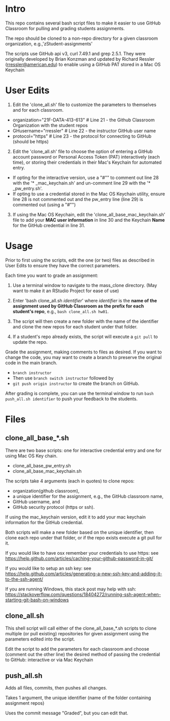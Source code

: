 # Intro

This repo contains several bash script files to make it easier to use GitHub Classroom for pulling and grading students assignments. 

The repo should be cloned to a non-repo directory for a given classroom organization, e.g.,'zStudent-assignments'

The scripts use GitHub api v3, curl 7.49.1 and grep 2.5.1. They were originally developed by Brian Konzman and updated by Richard Ressler (rressler@american.edu) to enable using a GitHub PAT stored in a Mac OS Keychain

# User Edits


1. Edit the 'clone_all.sh' file to customize the parameters to themselves and for each classroom.

- organization="21F-DATA-413-613"  # Line 21 - the Github Classroom Organization with the student repos
- GHusername="rressler"            # Line 22 - the instructor GitHub user name
- protocol="https"                 # Line 23 - the protocol for connecting to GitHub (should be https)
	
2. Edit the 'clone_all.sh' file to choose the option of entering a GitHub account password or Personal Access Token (PAT) interactively (each time), or storing their credentials in their Mac's Keychain for automated entry.

- If opting for the interactive version, use a "#"" to comment out line 28 with the '* _mac_keychain.sh' and un-comment line 29 with the '* _pw_entry.sh'.  
- If opting to use a credential stored in the Mac OS Keychain utility, ensure line 28 is not commented out and the pw_entry line (line 29) is commented out (using a "#"")  

3. If using the Mac OS Keychain, edit the 'clone_all_base_mac_keychain.sh' file to add your **MAC user information** in line 30 and the Keychain **Name** for the GitHub credential in line 31.

# Usage
Prior to first using the scripts, edit the one (or two) files as described in User Edits to ensure they have the correct parameters. 
  
Each time you want to grade an assignment:  

1. Use a terminal window to navigate to the mass_clone directory. (May want to make it an RStudio Project for ease of use)

2. Enter 'bash clone_all.sh *identifier*' where *identifier* is the **name of the assignment used by GitHub Classroom as the prefix for each student's repo**, e.g., `bash clone_all.sh hw01`.  

3. The script will then create a new folder with the name of the identifier and clone the new repos for each student under that folder.  

4. If a student's repo already exists, the script will execute a `git pull` to update the repo.  

Grade the assignment, making comments to files as desired. If you want to change the code, you may want to create a branch to preserve the original code in the main branch.

  - `branch instructor`  
  - Then use `branch switch instructor` followed by 
  - `git push origin instructor` to create the branch on GitHub.

After grading is complete, you can use the terminal window to run `bash push_all.sh identifier` to push your feedback to the students.

# Files
## clone_all_base_*.sh

There are two base scripts: one for interactive credential entry and one for using Mac OS Key chain.  
  - clone_all_base_pw_entry.sh  
  - clone_all_base_mac_keychain.sh

The scripts take 4 arguments (each in quotes) to clone repos:  
  - organization(github classroom),  
  - a unique identifier for the assignment, e.g., the GitHub classroom name,  
  - GitHub username, and  
  - GitHub security protocol (https or ssh).  

If using the mac_keychain version, edit it to add your mac keychain information for the GitHub credential.

Both scripts will make a new folder based on the unique identifier, then clone each repo under that folder, or if the repo exists execute a git pull for it.

If you would like to have osx remember your credentials to use https: see https://help.github.com/articles/caching-your-github-password-in-git/

If you would like to setup an ssh key: see  https://help.github.com/articles/generating-a-new-ssh-key-and-adding-it-to-the-ssh-agent/

If you are running Windows, this stack post may help with ssh: https://stackoverflow.com/questions/18404272/running-ssh-agent-when-starting-git-bash-on-windows

## clone_all.sh

This shell script will call either of the clone_all_base_*.sh scripts to clone multiple (or pull existing)  repositories for given assignment using the parameters edited into the script.  

Edit the script to add the parameters for each classroom and choose (comment out the other line) the desired method of passing the credential to GitHub: interactive or via Mac Keychain


## push_all.sh

Adds all files, commits, then pushes all changes.

Takes 1 argument, the unique identifier (name of the folder containing assignment repos)

Uses the commit message "Graded", but you can edit that.

